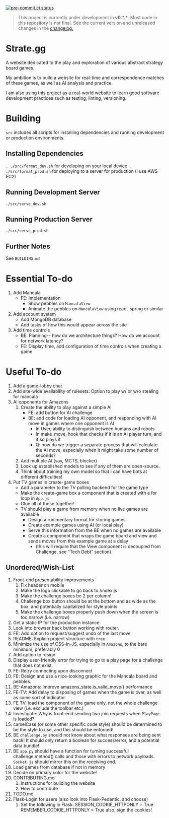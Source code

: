 [![pre-commit.ci status](https://results.pre-commit.ci/badge/github/enjoythecode/strate.gg/main.svg)](https://results.pre-commit.ci/latest/github/enjoythecode/strate.gg/main)

> This project is currently under development in **v0.\*.\***. Most code in this repository is not final. See the current version and unreleased changes in the [changelog.](CHANGELOG.md)

# Strate.gg

A website dedicated to the play and exploration of various abstract strategy board games.

My ambition is to build a website for real-time and correspondence matches of these games, as well as AI analysis and practice.

I am also using this project as a real-world website to learn good software development practices such as testing, linting, versioning.

# Building

`src` includes all scripts for installing dependencies and running development or production environments.

## Installing Dependencies

`. ./src/format_dev.sh` for developing on your local device.
`. ./src/format_prod.sh` for deploying to a server for production (I use AWS EC2)

## Running Development Server

`./src/serve_dev.sh`

## Running Production Server

`./src/serve_prod.sh`

## Further Notes

See `BUILDING.md`

# Essential To-do

1. Add Mancala
   - FE: Implementation
     - Show pebbles on `MancalaView`
     - Animate the pebbles on `MancalaView` using react-spring or similar
1. Add account system
   - Add MongoDB database
   - Add tasks of how this would appear across the site
1. Add time controls
   - BE: Planning-- how do we architecture things? How do we account for network latency?
   - FE: Display time, add configuration of time controls when creating a game

# Useful To-do

1. Add a game-lobby chat
1. Add site-wide availability of rulesets: Option to play w/ or w/o stealing for mancala
1. AI opponents for Amazons
   1. Create the ability to play against a simple AI
      - FE: add button for AI challenge
      - BE: add code for loading AI opponent, and responding with AI move in games where one opponent is AI
        - In User, ability to distinguish between humans and robots
        - In make_move, hook that checks if it is an AI player turn, and if so plays it
        - Q: how do we trigger a separate process that will calculate the AI move, especially when it might take some number of seconds?
   1. Add multiple AI (say, MCTS, blocker)
   1. Look up established models to see if any of them are open-source.
   1. Think about training my own model so that I can have bots at different difficulties!
1. Put TV games in create-game boxes
   - Add a parameter to the TV polling backend for the game type
   - Make the create-game box a component that is created with a for loop in `App.js`
   - Glue all of these together!
   - TV should play a game from memory when no live games are available
     - Design a rudimentary format for storing games
     - Create example games using AI (or local play)
     - Serve this information from the BE when no games are available
     - Create a component that wraps the game board and view and sends moves from this example game at a delay
       - (this will require that the View component is decoupled from Challenge, see "Tech Debt" section)

## Unordered/Wish-List

1. Front-end presentability improvements
   1. Fix header on mobile
   1. Make the logo clickable to go back to /index.js
   1. Make the challenge boxes be 2 per column!
   1. Challenge box button should be at the bottom and as wide as the box, and potentially capitalized for style points
   1. Make the challenge boxes properly push down when the screen is too narrow (i.e. narrow)
1. Get a static IP for the production instance
1. Look into browser back button working with router.
1. FE: Add option to request/suggest undo of the last move
1. README: Explain project structure with `tree`
1. Minimize the use of CSS-in-JS, especially in `Amazons`, to the bare minimum, preferably 0
1. Add option to resign
1. Display user-friendly error for trying to go to a play page for a challenge that does not exist.
1. FE: Retry connecting upon disconnect
1. FE: Design and use a nice-looking graphic for the Mancala board and pebbles.
1. BE-Amazons: Improve amazons_state.is_valid_move() performance
1. FE-TV: Add delay to disposing of games when the game is over, as well as some sort of indicator
1. FE TV: load the component of the game only, not the whole challenge view (i.e. exclude the toolbar etc.)
1. Investigate: Why is front-end sending two join requests when `PlayPage` is loaded?
1. camelCase (or some other specific code style) should be determined to be the style to use, and this should be enforced!
1. BE `challenge.py` should not know about what responses are being sent back! It should only return a boolean for success/error, and a potential data bundle!
1. BE `app.py` should have a function for turning successful challenge.method() calls and those with errors to network payloads. `Socket.js` should mirror this on the receiving end.
1. Load games from database if not in memory
1. Decide on primary color for the website!
1. CONTRIBUTING.md
   1. Instructions for building the website
   1. How to contribute
1. TODO.md
1. Flask-Login for users (also look into Flask-Pedantic, and choose)
   1. Set the following in Flask:
      SESSION_COOKIE_HTTPONLY = True
      REMEMBER_COOKIE_HTTPONLY = True
      also, sign the cookies!
